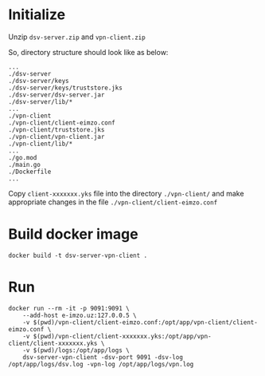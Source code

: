# Initialize

Unzip `dsv-server.zip` and `vpn-client.zip`

So, directory structure should look like as below:
```
...
./dsv-server
./dsv-server/keys
./dsv-server/keys/truststore.jks
./dsv-server/dsv-server.jar
./dsv-server/lib/*
...
./vpn-client
./vpn-client/client-eimzo.conf
./vpn-client/truststore.jks
./vpn-client/vpn-client.jar
./vpn-client/lib/*
...
./go.mod
./main.go
./Dockerfile
...
```

Copy `client-xxxxxxx.yks` file into the directory `./vpn-client/` and make appropriate changes in the file `./vpn-client/client-eimzo.conf`

# Build docker image

```
docker build -t dsv-server-vpn-client .
```

# Run

```
docker run --rm -it -p 9091:9091 \
    --add-host e-imzo.uz:127.0.0.5 \
    -v $(pwd)/vpn-client/client-eimzo.conf:/opt/app/vpn-client/client-eimzo.conf \
    -v $(pwd)/vpn-client/client-xxxxxxx.yks:/opt/app/vpn-client/client-xxxxxxx.yks \
    -v $(pwd)/logs:/opt/app/logs \
    dsv-server-vpn-client -dsv-port 9091 -dsv-log /opt/app/logs/dsv.log -vpn-log /opt/app/logs/vpn.log
```
